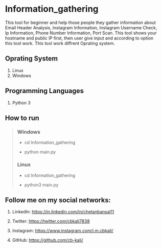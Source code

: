 # Information_gathering
This tool for beginner and help those people they gather information about Email Header  Analysis, Instagram Information, Instagram Username Check, Ip  Information, Phone Number Information, Port Scan. This tool shows  your hostname and public IP first, then user give input and according  to option this tool work. This tool work diffrent Oprating system.

## Oprating System 
1. Linux
2. Windows 

## Programming Languages
1. Python 3

## How to run 
  > ### Windows
  > - cd Information_gathering
  >
  > - python main.py
  >
  > ### Linux 
  > -  cd Information_gathering
  >
  > - python3 main.py


## Follow me on my social networks:

1. LinkedIn: https://in.linkedin.com/in/chetanbansal11

2. Twitter: https://twitter.com/cbkali7838

3. Instagram: https://www.instagram.com/i.m.cbkali/

4. GitHub: https://github.com/cb-kali/

